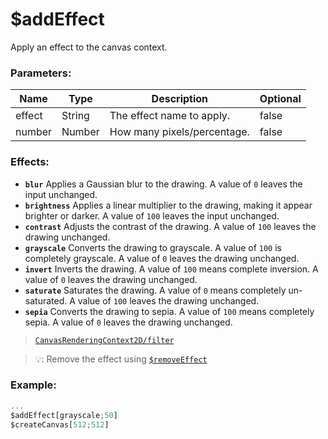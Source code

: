 # $addEffect
Apply an effect to the canvas context.

### Parameters:
| Name        | Type        | Description                          | Optional |
| ----------- | ----------- | ------------------------------------ | -------- |
| effect      | String      | The effect name to apply.            | false    |
| number      | Number      | How many pixels/percentage.          | false    |

### Effects:
- **`blur`** Applies a Gaussian blur to the drawing. A value of `0` leaves the input unchanged.
- **`brightness`** Applies a linear multiplier to the drawing, making it appear brighter or darker. A value of `100` leaves the input unchanged.
- **`contrast`** Adjusts the contrast of the drawing. A value of `100` leaves the drawing unchanged.
- **`grayscale`** Converts the drawing to grayscale. A value of `100` is completely grayscale. A value of `0` leaves the drawing unchanged.
- **`invert`** Inverts the drawing. A value of `100` means complete inversion. A value of `0` leaves the drawing unchanged.
- **`saturate`** Saturates the drawing. A value of `0` means completely un-saturated. A value of `100` leaves the drawing unchanged.
- **`sepia`** Converts the drawing to sepia. A value of `100` means completely sepia. A value of `0` leaves the drawing unchanged.

> [`CanvasRenderingContext2D/filter`](https://developer.mozilla.org/en-US/docs/Web/API/CanvasRenderingContext2D/filter)

> 💡: Remove the effect using [`$removeEffect`](functions/$removeEffect.md)

### Example:
```js
...
$addEffect[grayscale;50]
$createCanvas[512;512]
```

